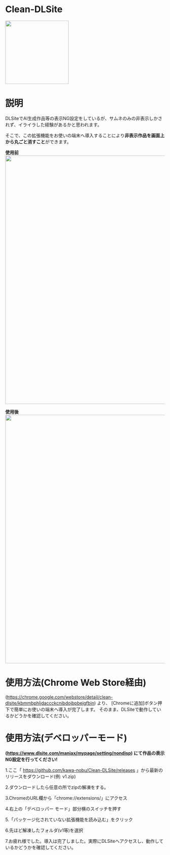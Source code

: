 # Clean-DLSite
<img src="https://i.imgur.com/4fKZRq1.png" width="200px">

# 説明
DLSiteでAI生成作品等の表示NG設定をしているが、サムネのみの非表示しかされず、イライラした経験があるかと思われます。

そこで、この拡張機能をお使いの端末へ導入することにより**非表示作品を画面上から丸ごと消すこと**ができます。

**使用前**
<img src="https://i.imgur.com/g6xjfv5.png" width="785px">

**使用後**
<img src="https://i.imgur.com/ImXLf9o.png" width="785px">

# 使用方法(Chrome Web Store経由)
(https://chrome.google.com/webstore/detail/clean-dlsite/kbmmbphljdaccckcnibdojbpbejgfbin) より、
[Chromeに追加]ボタン押下で簡単にお使いの端末へ導入が完了します。
そのまま、DLSiteで動作しているかどうかを確認してください。

# 使用方法(デベロッパーモード)
**(https://www.dlsite.com/maniax/mypage/setting/nondisp) にて作品の表示NG設定を行ってください!**

1.ここ「 https://github.com/kawa-nobu/Clean-DLSite/releases 」から最新のリリースをダウンロード(例: v1.zip)

2.ダウンロードしたら任意の所でzipの解凍をする。

3.ChromeのURL欄から「chrome://extensions/」にアクセス

4.右上の「デベロッパー モード」部分横のスイッチを押す

5.「パッケージ化されていない拡張機能を読み込む」をクリック

6.先ほど解凍したフォルダ(v1等)を選択

7.お疲れ様でした。導入は完了しました。実際にDLSiteへアクセスし、動作しているかどうかを確認してください。
